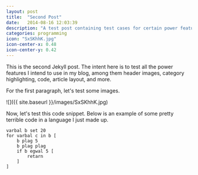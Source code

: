```yaml
---
layout: post
title:  "Second Post"
date:   2014-08-16 12:03:39
description: "A test post containing test cases for certain power features."
categories: programming
icon: "SxSKhhK.jpg"
icon-center-x: 0.48
icon-center-y: 0.42
---
```

This is the second Jekyll post. The intent here is to test all the power features I intend to use in my blog, among them header images, category highlighting, code, article layout, and more.

For the first paragraph, let's test some images.

![]({{ site.baseurl }}/images/SxSKhhK.jpg)

Now, let's test this code snippet. Below is an example of some pretty terrible code in a language I just made up.

    varbal b set 20
    for varbal c in b [
        b plag 5
        b plag plag
        if b egwal 5 [
            retarn
        ]
    ]